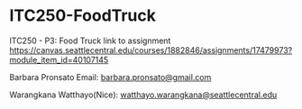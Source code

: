 # ITC250-FoodTruck
ITC250 - P3: Food Truck
link to assignment
https://canvas.seattlecentral.edu/courses/1882846/assignments/17479973?module_item_id=40107145

Barbara Pronsato Email: barbara.pronsato@gmail.com 

Warangkana Watthayo(Nice): watthayo.warangkana@seattlecentral.edu
